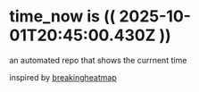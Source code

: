 # time_now is (( 2025-10-01T20:45:00.430Z ))

an automated repo that shows the currnent time

inspired by [breakingheatmap](https://github.com/breakingheatmap/breakingheatmap)